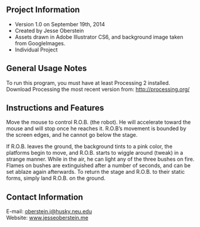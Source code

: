 Project Information
--------------------------------------------------------------------------------
  - Version 1.0 on September 19th, 2014
  - Created by Jesse Oberstein
  - Assets drawn in Adobe Illustrator CS6, and background image taken from GoogleImages.
  - Individual Project


General Usage Notes
--------------------------------------------------------------------------------
To run this program, you must have at least Processing 2 installed. Download Processing the most recent version from: http://processing.org/


Instructions and Features
--------------------------------------------------------------------------------
Move the mouse to control R.O.B. (the robot).  He will accelerate toward the mouse and will stop once he reaches it.  R.O.B’s movement is bounded by the screen edges, and he cannot go below the stage.

If R.O.B. leaves the ground, the background tints to a pink color, the platforms begin to move, and R.O.B. starts to wiggle around (tweak) in a strange manner.  While in the air, he can light any of the three bushes on fire.  Flames on bushes are extinguished after a number of seconds, and can be set ablaze again afterwards.  To return the stage and R.O.B. to their static forms, simply land R.O.B. on the ground.


Contact Information
--------------------------------------------------------------------------------

E-mail: oberstein.j@husky.neu.edu<br>
Website: www.jesseoberstein.me
